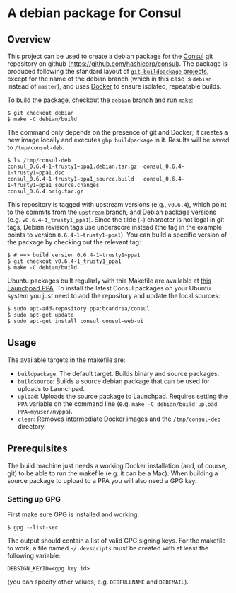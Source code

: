 # A debian package for Consul

## Overview

This project can be used to create a debian package for the
[Consul](http://www.consul.io) git repository on github
(https://github.com/hashicorp/consul). The package is produced following the
standard layout of [`git-buildpackage`
projects](http://honk.sigxcpu.org/projects/git-buildpackage/manual-html/gbp.html),
except for the name of the debian branch (which in this case is `debian` instead
of `master`), and uses [Docker](https://www.docker.com) to ensure isolated,
repeatable builds.

To build the package, checkout the `debian` branch and run `make`:

    $ git checkout debian
    $ make -C debian/build

The command only depends on the presence of git and Docker; it creates a new
image locally and executes `gbp buildpackage` in it. Results will be saved to
`/tmp/consul-deb`.

    $ ls /tmp/consul-deb
    consul_0.6.4-1~trusty1~ppa1.debian.tar.gz  consul_0.6.4-1~trusty1~ppa1.dsc
    consul_0.6.4-1~trusty1~ppa1_source.build   consul_0.6.4-1~trusty1~ppa1_source.changes
    consul_0.6.4.orig.tar.gz

This repository is tagged with upstream versions (e.g., `v0.6.4`), which point
to the commits from the `upstream` branch, and Debian package versions (e.g.
`v0.6.4-1_trusty1_ppa1`). Since the tilde (`~`) character is not legal in git
tags, Debian revision tags use underscore instead (the tag in the example points
to version `0.6.4-1~trusty1~ppa1`). You can build a specific version of the
package by checking out the relevant tag:

    $ # ==> build version 0.6.4-1~trusty1~ppa1
    $ git checkout v0.6.4-1_trusty1_ppa1
    $ make -C debian/build

Ubuntu packages built regularly with this Makefile are available at
[this Launchpad PPA](https://launchpad.net/~bcandrea/+archive/ubuntu/consul). To
install the latest Consul packages on your Ubuntu system you just need to add the
repository and update the local sources:

    $ sudo apt-add-repository ppa:bcandrea/consul
    $ sudo apt-get update
    $ sudo apt-get install consul consul-web-ui

## Usage

The available targets in the makefile are:

* `buildpackage`: The default target. Builds binary and source packages.
* `buildsource`: Builds a source debian package that can be used for uploads to
  Launchpad.
* `upload`: Uploads the source package to Launchpad. Requires setting the `PPA`
  variable on the command line (e.g. `make -C debian/build upload PPA=myuser/myppa`).
* `clean`: Removes intermediate Docker images and the `/tmp/consul-deb` directory.

## Prerequisites

The build machine just needs a working Docker installation (and, of course, git)
to be able to run the makefile (e.g. it can be a Mac). When building a source
package to upload to a PPA you will also need a GPG key.

### Setting up GPG

First make sure GPG is installed and working:

    $ gpg --list-sec

The output should contain a list of valid GPG signing keys. For the makefile to
work, a file named `~/.devscripts` must be created with at least the following
variable:

    DEBSIGN_KEYID=<gpg key id>

(you can specify other values, e.g. `DEBFULLNAME` and `DEBEMAIL`).
